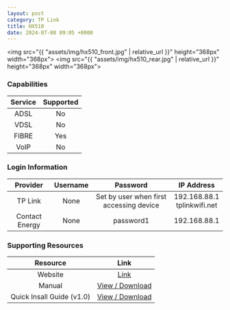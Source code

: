 ```yaml
---
layout: post
category: TP Link
title: HX510
date: 2024-07-08 09:05 +0000
---
```

<img src="{{ "assets/img/hx510_front.jpg" | relative_url }}" height="368px" width="368px">
<img src="{{ "assets/img/hx510_rear.jpg" | relative_url }}" height="368px" width="368px">

### Capabilities

| Service | Supported |
| :-: | :-: |
| ADSL | No |
| VDSL | No |
| FIBRE | Yes |
| VoIP | No |

### Login Information

| Provider | Username | Password | IP Address |
| :-: | :-: | :-: | :-: |
| TP Link | None | Set by user when first accessing device | 192.168.88.1<br>tplinkwifi.net |
| Contact Energy | None | password1 | 192.168.88.1 |

### Supporting Resources

| Resource | Link |
| :-: | :-: |
| Website | [Link](https://www.tp-link.com/us/service-provider/home-wifi-system/hx510/) |
| Manual | [View / Download](https://static.tp-link.com/upload/manual/2024/202402/20240206/1910020936_BBA%20Mesh_UG_REV1.0.1.pdf) |
| Quick Insall Guide (v1.0) | [View / Download](https://static.tp-link.com/upload/manual/2023/202305/20230511/7109505768_Whole%20Home%20Mesh%20Wi-Fi%20AP%E5%A4%9A%E6%9C%BA%E5%9E%8B_QIG_V1.0.2.pdf) |
